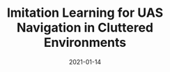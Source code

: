 ---
title: "Imitation Learning for UAS Navigation in Cluttered Environments"
collection: publications
permalink: /publication/imitation_scitech2021
excerpt:
date: 2021-01-14
venue:  'AIAA Scitech Forum 2021'
paperurl: 'https://www.aiaa.org/SciTech'
citation: 'TBA'
---